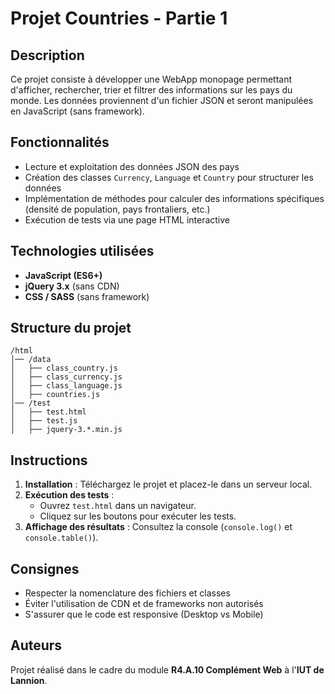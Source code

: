 # Projet Countries - Partie 1

## Description

Ce projet consiste à développer une WebApp monopage permettant d'afficher, rechercher, trier et filtrer des informations sur les pays du monde. Les données proviennent d'un fichier JSON et seront manipulées en JavaScript (sans framework).

## Fonctionnalités

- Lecture et exploitation des données JSON des pays
- Création des classes `Currency`, `Language` et `Country` pour structurer les données
- Implémentation de méthodes pour calculer des informations spécifiques (densité de population, pays frontaliers, etc.)
- Exécution de tests via une page HTML interactive

## Technologies utilisées

- **JavaScript (ES6+)**
- **jQuery 3.x** (sans CDN)
- **CSS / SASS** (sans framework)

## Structure du projet

```
/html
│── /data
│   ├── class_country.js
│   ├── class_currency.js
│   ├── class_language.js
│   ├── countries.js
│── /test
│   ├── test.html
│   ├── test.js
│   ├── jquery-3.*.min.js
```

## Instructions

1. **Installation** : Téléchargez le projet et placez-le dans un serveur local.
2. **Exécution des tests** :
   - Ouvrez `test.html` dans un navigateur.
   - Cliquez sur les boutons pour exécuter les tests.
3. **Affichage des résultats** : Consultez la console (`console.log()` et `console.table()`).

## Consignes

- Respecter la nomenclature des fichiers et classes
- Éviter l'utilisation de CDN et de frameworks non autorisés
- S'assurer que le code est responsive (Desktop vs Mobile)

## Auteurs

Projet réalisé dans le cadre du module **R4.A.10 Complément Web** à l'**IUT de Lannion**.
